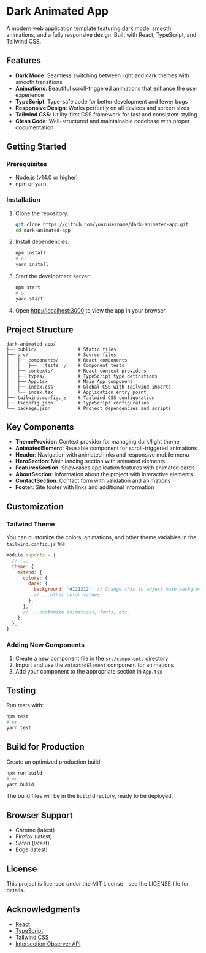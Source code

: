 # Dark Animated App

A modern web application template featuring dark mode, smooth animations, and a fully responsive design. Built with React, TypeScript, and Tailwind CSS.

## Features

- **Dark Mode**: Seamless switching between light and dark themes with smooth transitions
- **Animations**: Beautiful scroll-triggered animations that enhance the user experience
- **TypeScript**: Type-safe code for better development and fewer bugs
- **Responsive Design**: Works perfectly on all devices and screen sizes
- **Tailwind CSS**: Utility-first CSS framework for fast and consistent styling
- **Clean Code**: Well-structured and maintainable codebase with proper documentation

## Getting Started

### Prerequisites

- Node.js (v14.0 or higher)
- npm or yarn

### Installation

1. Clone the repository:
   ```bash
   git clone https://github.com/yourusername/dark-animated-app.git
   cd dark-animated-app
   ```

2. Install dependencies:
   ```bash
   npm install
   # or
   yarn install
   ```

3. Start the development server:
   ```bash
   npm start
   # or
   yarn start
   ```

4. Open [http://localhost:3000](http://localhost:3000) to view the app in your browser.

## Project Structure

```
dark-animated-app/
├── public/               # Static files
├── src/                  # Source files
│   ├── components/       # React components
│   │   ├── __tests__/    # Component tests
│   ├── contexts/         # React context providers
│   ├── types/            # TypeScript type definitions
│   ├── App.tsx           # Main App component
│   ├── index.css         # Global CSS with Tailwind imports
│   └── index.tsx         # Application entry point
├── tailwind.config.js    # Tailwind CSS configuration
├── tsconfig.json         # TypeScript configuration
└── package.json          # Project dependencies and scripts
```

## Key Components

- **ThemeProvider**: Context provider for managing dark/light theme
- **AnimatedElement**: Reusable component for scroll-triggered animations
- **Header**: Navigation with animated links and responsive mobile menu
- **HeroSection**: Main landing section with animated elements
- **FeaturesSection**: Showcases application features with animated cards
- **AboutSection**: Information about the project with interactive elements
- **ContactSection**: Contact form with validation and animations
- **Footer**: Site footer with links and additional information

## Customization

### Tailwind Theme

You can customize the colors, animations, and other theme variables in the `tailwind.config.js` file:

```js
module.exports = {
  // ...
  theme: {
    extend: {
      colors: {
        dark: {
          background: '#121212', // Change this to adjust main background
          // ...other color values
        },
      },
      // ...customize animations, fonts, etc.
    },
  },
}
```

### Adding New Components

1. Create a new component file in the `src/components` directory
2. Import and use the `AnimatedElement` component for animations
3. Add your component to the appropriate section in `App.tsx`

## Testing

Run tests with:

```bash
npm test
# or
yarn test
```

## Build for Production

Create an optimized production build:

```bash
npm run build
# or
yarn build
```

The build files will be in the `build` directory, ready to be deployed.

## Browser Support

- Chrome (latest)
- Firefox (latest)
- Safari (latest)
- Edge (latest)

## License

This project is licensed under the MIT License - see the LICENSE file for details.

## Acknowledgments

- [React](https://reactjs.org/)
- [TypeScript](https://www.typescriptlang.org/)
- [Tailwind CSS](https://tailwindcss.com/)
- [Intersection Observer API](https://developer.mozilla.org/en-US/docs/Web/API/Intersection_Observer_API)